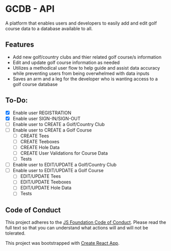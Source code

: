 # GCDB - API
A platform that enables users and developers to easily add and edit golf course data to a database available to all.

## Features
* Add new golf/country clubs and thier related golf course/s information 
* Edit and update golf course information as needed
* Utilizes a methodical user flow to help guide and assist data accuracy while preventing users from being overwhelmed with data inputs
* Saves an arm and a leg for the developer who is wanting access to a golf course database

## To-Do:
- [x] Enable user REGISTRATION
- [x] Enable user SIGN-IN/SIGN-OUT
- [ ] Enable user to CREATE a Golf/Country Club
- [ ] Enable user to CREATE a Golf Course
  - [ ] CREATE Tees
  - [ ] CREATE Teeboxes
  - [ ] CREATE Hole Data
  - [ ] CREATE User Validations for Course Data
  - [ ] Tests
- [ ] Enable user to EDIT/UPDATE a Golf/Country Club
- [ ] Enable user to EDIT/UPDATE a Golf Course
  - [ ] EDIT/UPDATE Tees
  - [ ] EDIT/UPDATE Teeboxes
  - [ ] EDIT/UPDATE Hole Data
  - [ ] Tests

## Code of Conduct
This project adheres to the [JS Foundation Code of Conduct](https://js.foundation/community/code-of-conduct). Please read the full text so that you can understand what actions will and will not be tolerated.


This project was bootstrapped with [Create React App](https://github.com/facebook/create-react-app).

